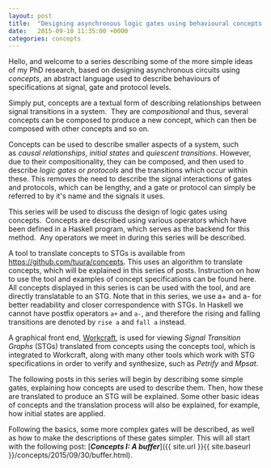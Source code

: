 ```yaml
---
layout: post
title:  "Designing asynchronous logic gates using behavioural concepts: An introduction"
date:   2015-09-10 11:35:00 +0000
categories: concepts
---
```


Hello, and welcome to a series describing some of the more simple ideas
of my PhD research, based on designing asynchronous circuits using
*concepts*, an abstract language used to describe behaviours of
specifications at signal, gate and protocol levels.

Simply put, concepts
are a textual form of describing relationships between signal
transitions in a system.  They are *compositional* and thus, several
concepts can be composed to produce a new concept, which can then be
composed with other concepts and so on.

Concepts can be used to describe
smaller aspects of a system, such as *causal relationships*, *initial
states* and *quiescent transitions*. However, due to their
compositionality, they can be composed, and then used to describe *logic
gates* or *protocols* and the transitions which occur within these. This
removes the need to describe the signal interactions of gates and
protocols, which can be lengthy, and a gate or protocol can simply be
referred to by it's name and the signals it uses.

This series will be
used to discuss the design of logic gates using concepts.  Concepts are
described using various operators which have been defined in a Haskell
program, which serves as the backend for this method.  Any operators we
meet in during this series will be described.

A tool to translate concepts to STGs is available from <https://github.com/tuura/concepts>.
This uses an algorithm to translate concepts, which will be explained in this
series of posts. Instruction on how to use the tool and examples of concept
specifications can be found here. All concepts displayed in this series is
can be used with the tool, and are directly translatable to an STG. Note that
in this series, we use a+ and a- for better readability and closer
correspondence with STGs. In Haskell we cannot have postfix operators `a+` and
`a-`, and therefore the rising and falling transitions are denoted by `rise a`
and `fall a` instead.


A graphical front end,
[Workcraft](http://www.workcraft.org/), is used for
viewing *Signal Transition Graphs* (STGs) translated from concepts using
the concepts tool, which is integrated to Workcraft, along with many other
tools which work with STG specifications in order to verify and synthesize,
such as *Petrify* and *Mpsat*.

The following
posts in this series will begin by describing some simple gates,
explaining how concepts are used to describe them. Then, how these
are translated to produce an STG will be explained. Some other basic
ideas of concepts and the translation process will also be explained, for
example, how initial states are applied.

Following the basics, some more complex gates will be
described, as well as how to make the descriptions of these gates
simpler. This will all start with the following post: [***Concepts I: A
buffer***]({{ site.url }}{{ site.baseurl }}/concepts/2015/09/30/buffer.html).
